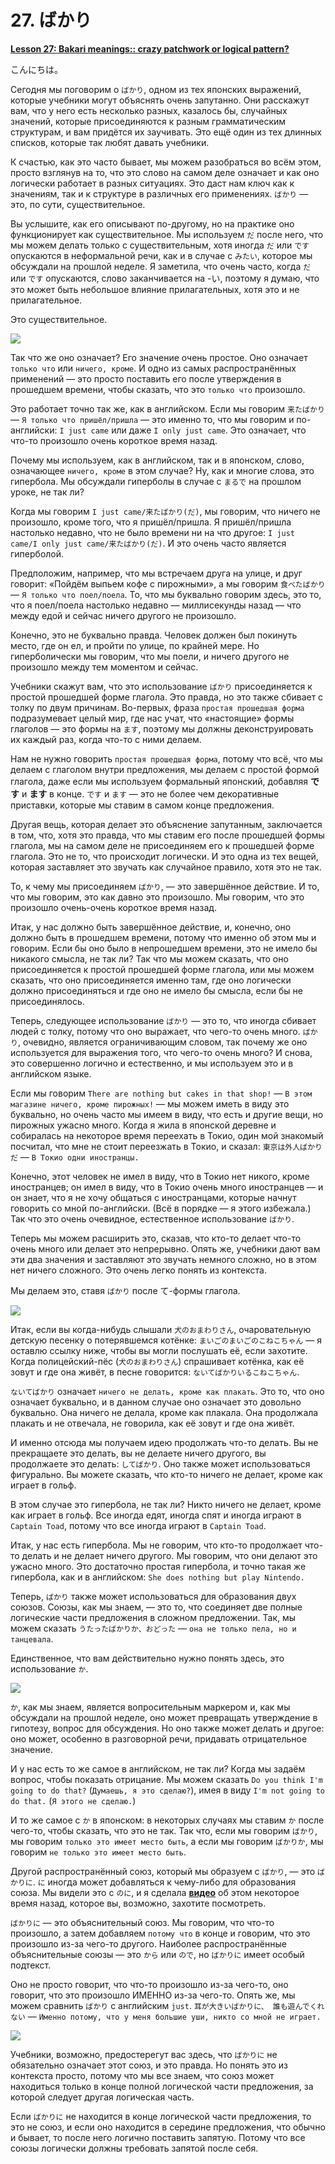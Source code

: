 # **27. ばかり**

[**Lesson 27: Bakari meanings:: crazy patchwork or logical pattern?**](https://www.youtube.com/watch?v=jqC60f-c1ng&list=PLg9uYxuZf8x_A-vcqqyOFZu06WlhnypWj&index=29&pp=iAQB)

こんにちは。

Сегодня мы поговорим о <code>ばかり</code>, одном из тех японских выражений, которые учебники могут объяснять очень запутанно. Они расскажут вам, что у него есть несколько разных, казалось бы, случайных значений, которые присоединяются к разным грамматическим структурам, и вам придётся их заучивать. Это ещё один из тех длинных списков, которые так любят давать учебники.

К счастью, как это часто бывает, мы можем разобраться во всём этом, просто взглянув на то, что это слово на самом деле означает и как оно логически работает в разных ситуациях. Это даст нам ключ как к значениям, так и к структуре в различных его применениях. <code>ばかり</code> — это, по сути, существительное.

Вы услышите, как его описывают по-другому, но на практике оно функционирует как существительное. Мы используем <code>だ</code> после него, что мы можем делать только с существительным, хотя иногда <code>だ</code> или <code>です</code> опускаются в неформальной речи, как и в случае с <code>みたい</code>, которое мы обсуждали на прошлой неделе. Я заметила, что очень часто, когда <code>だ</code> или <code>です</code> опускаются, слово заканчивается на -い, поэтому я думаю, что это может быть небольшое влияние прилагательных, хотя это и не прилагательное.

Это существительное.

![](../media/image1021.webp)

Так что же оно означает? Его значение очень простое. Оно означает `только что` или `ничего, кроме`. И одно из самых распространённых применений — это просто поставить его после утверждения в прошедшем времени, чтобы сказать, что это `только что` произошло.

Это работает точно так же, как в английском. Если мы говорим <code>来たばかり</code> — `Я только что пришёл/пришла` — это именно то, что мы говорим и по-английски: `I just came` или даже `I only just came`. Это означает, что что-то произошло очень короткое время назад.

Почему мы используем, как в английском, так и в японском, слово, означающее `ничего, кроме` в этом случае? Ну, как и многие слова, это гипербола. Мы обсуждали гиперболы в случае с <code>まるで</code> на прошлом уроке, не так ли?

Когда мы говорим `I just came/来たばかり(だ)`, мы говорим, что ничего не произошло, кроме того, что я пришёл/пришла. Я пришёл/пришла настолько недавно, что не было времени ни на что другое: `I just came/I only just came/来たばかり(だ)`. И это очень часто является гиперболой.

Предположим, например, что мы встречаем друга на улице, и друг говорит: «Пойдём выпьем кофе с пирожными», а мы говорим <code>食べたばかり</code> — `Я только что поел/поела`. То, что мы буквально говорим здесь, это то, что я поел/поела настолько недавно — миллисекунды назад — что между едой и сейчас ничего другого не произошло.

Конечно, это не буквально правда. Человек должен был покинуть место, где он ел, и пройти по улице, по крайней мере. Но гиперболически мы говорим, что мы поели, и ничего другого не произошло между тем моментом и сейчас.

Учебники скажут вам, что это использование <code>ばかり</code> присоединяется к простой прошедшей форме глагола. Это правда, но это также сбивает с толку по двум причинам. Во-первых, фраза `простая прошедшая форма` подразумевает целый мир, где нас учат, что «настоящие» формы глаголов — это формы на <code>ます</code>, поэтому мы должны деконструировать их каждый раз, когда что-то с ними делаем.

Нам не нужно говорить `простая прошедшая форма`, потому что всё, что мы делаем с глаголом внутри предложения, мы делаем с простой формой глагола, даже если мы используем формальный японский, добавляя ****です**** и ****ます**** в конце. <code>です</code> и <code>ます</code> — это не более чем декоративные приставки, которые мы ставим в самом конце предложения.

Другая вещь, которая делает это объяснение запутанным, заключается в том, что, хотя это правда, что мы ставим его после прошедшей формы глагола, мы на самом деле не присоединяем его к прошедшей форме глагола. Это не то, что происходит логически. И это одна из тех вещей, которая заставляет это звучать как случайное правило, хотя это не так.

То, к чему мы присоединяем <code>ばかり</code>, — это завершённое действие. И то, что мы говорим, это как давно это произошло. Мы говорим, что это произошло очень-очень короткое время назад.

Итак, у нас должно быть завершённое действие, и, конечно, оно должно быть в прошедшем времени, потому что именно об этом мы и говорим. Если бы оно было в непрошедшем времени, это не имело бы никакого смысла, не так ли? Так что мы можем сказать, что оно присоединяется к простой прошедшей форме глагола, или мы можем сказать, что оно присоединяется именно там, где оно логически должно присоединяться и где оно не имело бы смысла, если бы не присоединялось.

Теперь, следующее использование <code>ばかり</code> — это то, что иногда сбивает людей с толку, потому что оно выражает, что чего-то очень много. <code>ばかり</code>, очевидно, является ограничивающим словом, так почему же оно используется для выражения того, что чего-то очень много? И снова, это совершенно логично и естественно, и мы используем это и в английском языке.

Если мы говорим `There are nothing but cakes in that shop!` — `В этом магазине ничего, кроме пирожных!` — мы можем иметь в виду это буквально, но очень часто мы имеем в виду, что есть и другие вещи, но пирожных ужасно много. Когда я жила в японской деревне и собиралась на некоторое время переехать в Токио, один мой знакомый посчитал, что мне не стоит переезжать в Токио, и сказал: <code>東京は外人ばかりだ</code> — `В Токио одни иностранцы.`

Конечно, этот человек не имел в виду, что в Токио нет никого, кроме иностранцев; он имел в виду, что в Токио очень много иностранцев — и он знает, что я не хочу общаться с иностранцами, которые начнут говорить со мной по-английски. (Всё в порядке — я этого избежала.) Так что это очень очевидное, естественное использование <code>ばかり</code>.

Теперь мы можем расширить это, сказав, что кто-то делает что-то очень много или делает это непрерывно. Опять же, учебники дают вам эти два значения и заставляют это звучать немного сложно, но в этом нет ничего сложного. Это очень легко понять из контекста.

Мы делаем это, ставя <code>ばかり</code> после て-формы глагола.

![](../media/image385.webp)

Итак, если вы когда-нибудь слышали <code>犬のおまわりさん</code>, очаровательную детскую песенку о потерявшемся котёнке: <code>まいごのまいごのこねこちゃん</code> — я оставлю ссылку ниже, чтобы вы могли послушать её, если захотите. Когда полицейский-пёс (<code>犬のおまわりさん</code>) спрашивает котёнка, как её зовут и где она живёт, в песне говорится: <code>ないてばかりいるこねこちゃん</code>.

<code>ないてばかり</code> означает `ничего не делать, кроме как плакать`. Это то, что оно означает буквально, и в данном случае оно означает это довольно буквально. Она ничего не делала, кроме как плакала. Она продолжала плакать и не отвечала, не говорила, как её зовут и где она живёт.

И именно отсюда мы получаем идею продолжать что-то делать. Вы не прекращаете это делать, вы не делаете ничего другого, вы продолжаете это делать: <code>してばかり</code>. Оно также может использоваться фигурально. Вы можете сказать, что кто-то ничего не делает, кроме как играет в гольф.

В этом случае это гипербола, не так ли? Никто ничего не делает, кроме как играет в гольф. Все иногда едят, иногда спят и иногда играют в `Captain Toad`, потому что все иногда играют в `Captain Toad`.

Итак, у нас есть гипербола. Мы не говорим, что кто-то продолжает что-то делать и не делает ничего другого. Мы говорим, что они делают это ужасно много. Это достаточно простая гипербола, и точно такая же гипербола, как и в английском: `She does nothing but play Nintendo.`

Теперь, <code>ばかり</code> также может использоваться для образования двух союзов. Союзы, как мы знаем, — это то, что соединяет две полные логические части предложения в сложном предложении. Так, мы можем сказать <code>うたったばかりか、おどった</code> — `она не только пела, но и танцевала`.

Единственное, что вам действительно нужно понять здесь, это использование <code>か</code>.

![](../media/image725.webp)

<code>か</code>, как мы знаем, является вопросительным маркером и, как мы обсуждали на прошлой неделе, оно может превращать утверждение в гипотезу, вопрос для обсуждения. Но оно также может делать и другое: оно может, особенно в разговорной речи, придавать отрицательное значение.

И у нас есть то же самое в английском, не так ли? Когда мы задаём вопрос, чтобы показать отрицание. Мы можем сказать `Do you think I'm going to do that?` (`Думаешь, я это сделаю?`), имея в виду `I'm not going to do that.` (`Я этого не сделаю.`)

И то же самое с <code>か</code> в японском: в некоторых случаях мы ставим <code>か</code> после чего-то, чтобы сказать, что это не так. Так что, если мы говорим <code>ばかり</code>, мы говорим `только это имеет место быть`, а если мы говорим <code>ばかりか</code>, мы говорим `не только это имеет место быть`.

Другой распространённый союз, который мы образуем с <code>ばかり</code>, — это <code>ばかりに</code>. <code>に</code> иногда может добавляться к чему-либо для образования союза. Мы видели это с <code>のに</code>, и я сделала [**видео**](https://www.youtube.com/watch?v=Au5JOtcwE7A&ab_channel=OrganicJapanesewithCureDolly) об этом некоторое время назад, которое вы, возможно, захотите посмотреть.

<code>ばかりに</code> — это объяснительный союз. Мы говорим, что что-то произошло, а затем добавляем `потому что` в конце и говорим, что это произошло из-за чего-то другого. Наиболее распространённые объяснительные союзы — это <code>から</code> или <code>ので</code>, но <code>ばかりに</code> имеет особый подтекст.

Оно не просто говорит, что что-то произошло из-за чего-то, оно говорит, что это произошло ИМЕННО из-за чего-то. Опять же, мы можем сравнить <code>ばかり</code> с английским `just`. <code>耳が大きいばかりに、 誰も遊んでくれない</code> — `Именно потому, что у меня большие уши, никто со мной не играет.`

![](../media/image45.webp)

Учебники, возможно, предостерегут вас здесь, что <code>ばかりに</code> не обязательно означает этот союз, и это правда. Но понять это из контекста просто, потому что мы все знаем, что союз может находиться только в конце полной логической части предложения, за которой следует другая логическая часть.

Если <code>ばかりに</code> не находится в конце логической части предложения, то это не союз, и если оно находится в середине предложения, что обычно и бывает, то после него логично поставить запятую. Потому что все союзы логически должны требовать запятой после себя.
